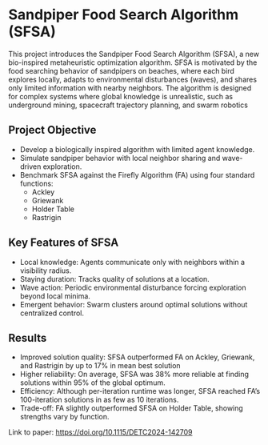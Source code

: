 # Sandpiper Food Search Algorithm (SFSA)

This project introduces the Sandpiper Food Search Algorithm (SFSA), a new bio-inspired metaheuristic optimization algorithm. SFSA is motivated by the food searching behavior of sandpipers on beaches, where each bird explores locally, adapts to environmental disturbances (waves), and shares only limited information with nearby neighbors. The algorithm is designed for complex systems where global knowledge is unrealistic, such as underground mining, spacecraft trajectory planning, and swarm robotics


## Project Objective

* Develop a biologically inspired algorithm with limited agent knowledge.
* Simulate sandpiper behavior with local neighbor sharing and wave-driven exploration.
* Benchmark SFSA against the Firefly Algorithm (FA) using four standard functions:
  * Ackley
  * Griewank
  * Holder Table
  * Rastrigin

## Key Features of SFSA

* Local knowledge: Agents communicate only with neighbors within a visibility radius.
* Staying duration: Tracks quality of solutions at a location.
* Wave action: Periodic environmental disturbance forcing exploration beyond local minima.
* Emergent behavior: Swarm clusters around optimal solutions without centralized control.

## Results

* Improved solution quality: SFSA outperformed FA on Ackley, Griewank, and Rastrigin by up to 17% in mean best solution
* Higher reliability: On average, SFSA was 38% more reliable at finding solutions within 95% of the global optimum.
* Efficiency: Although per-iteration runtime was longer, SFSA reached FA’s 100-iteration solutions in as few as 10 iterations.
* Trade-off: FA slightly outperformed SFSA on Holder Table, showing strengths vary by function.

Link to paper: https://doi.org/10.1115/DETC2024-142709
